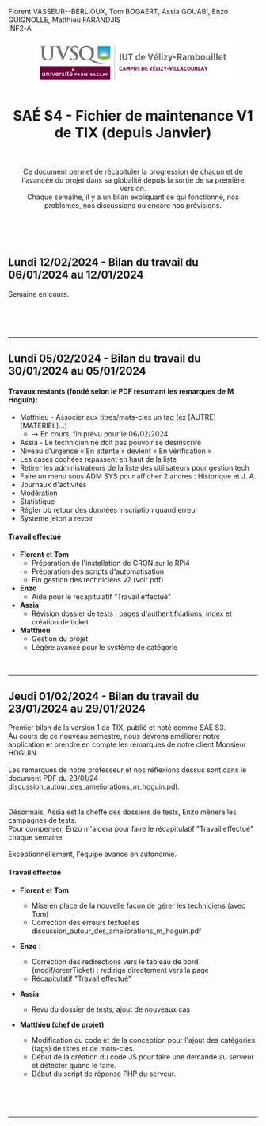 Florent VASSEUR--BERLIOUX, Tom BOGAERT, Assia GOUABI, Enzo GUIGNOLLE, Matthieu FARANDJIS<br>
INF2-A

<div align="center">
<img height="95" width="400" src="../img/IUT_Velizy_Villacoublay_logo_2020_ecran.png" title="logo uvsq vélizy"/>

# SAÉ S4  - Fichier de maintenance V1 de TIX (depuis Janvier)

<br><br>
Ce document permet de récapituler la progression de chacun et de l'avancée du projet dans sa globalité depuis la sortie de sa première version.<br>
Chaque semaine, il y a un bilan expliquant ce qui fonctionne, nos problèmes, nos discussions ou encore nos prévisions.
</div>


<br><br><br>

## Lundi 12/02/2024 - Bilan du travail du 06/01/2024 au 12/01/2024

Semaine en cours.

<br><br><br>

---

## Lundi 05/02/2024 - Bilan du travail du 30/01/2024 au 05/01/2024

#### Travaux restants (fondé selon le PDF résumant les remarques de M Hoguin):
- Matthieu - Associer aux titres/mots-clés un tag (ex [AUTRE] [MATERIEL]...)
  - -> En cours, fin prévu pour le 06/02/2024
- Assia - Le technicien ne doit pas pouvoir se désinscrire
- Niveau d'urgence « En attente » devient « En vérification »
- Les cases cochées repassent en haut de la liste
- Retirer les administrateurs de la liste des utilisateurs pour gestion tech
- Faire un menu sous ADM SYS pour afficher 2 ancres : Historique et J. A.
- Journaux d'activités
- Modération
- Statistique
- Régler pb retour des données inscription quand erreur
- Système jeton à revoir


#### Travail effectué
- **Florent** et **Tom**<br>
  - Préparation de l'installation de CRON sur le RPi4
  - Préparation des scripts d'automatisation
  - Fin gestion des techniciens v2 (voir pdf)
- **Enzo**<br>
  - Aide pour le récapitulatif "Travail effectué"
- **Assia**<br>
  - Révision dossier de tests : pages d'authentifications, index et création de ticket
- **Matthieu**
  - Gestion du projet
  - Légère avancé pour le système de catégorie
<br><br><br>

---

## Jeudi 01/02/2024 - Bilan du travail du 23/01/2024 au 29/01/2024

Premier bilan de la version 1 de TIX, publié et noté comme SAÉ S3.<br>
Au cours de ce nouveau semestre, nous devrons améliorer notre application et prendre en compte les remarques de notre client Monsieur HOGUIN.<br>
<br>
Les remarques de notre professeur et nos réflexions dessus sont dans le document PDF du 23/01/24 : [discussion_autour_des_ameliorations_m_hoguin.pdf](discussion_autour_des_ameliorations_m_hoguin.pdf).<br>
<br>
<br>
Désormais, Assia est la cheffe des dossiers de tests, Enzo mènera les campagnes de tests.<br>
Pour compenser, Enzo m'aidera pour faire le récapitulatif "Travail effectué" chaque semaine.<br>
<br>
Exceptionnellement, l'équipe avance en autonomie.

#### Travail effectué
- **Florent** et **Tom**<br>
  - Mise en place de la nouvelle façon de gérer les techniciens (avec Tom)
  - Correction des erreurs textuelles discussion_autour_des_ameliorations_m_hoguin.pdf

- **Enzo** :<br>
  - Correction des redirections vers le tableau de bord (modif/creerTicket) : redirige directement vers la page
  - Récapitulatif "Travail effectué"

- **Assia**<br>
  - Revu du dossier de tests, ajout de nouveaux cas
  
- **Matthieu (chef de projet)**<br>
  - Modification du code et de la conception pour l'ajout des catégories (tags) de titres et de mots-clés.
  - Début de la création du code JS pour faire une demande au serveur et détecter quand le faire.
  - Début du script de réponse PHP du serveur.



<br><br><br>

---
